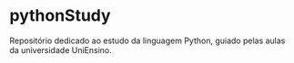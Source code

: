 # pythonStudy
Repositório dedicado ao estudo da linguagem Python, guiado pelas aulas da universidade UniEnsino.

